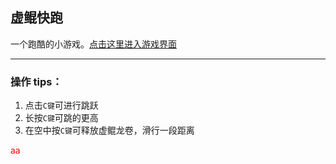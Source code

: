 ## 虚鲲快跑

一个跑酷的小游戏。[点击这里进入游戏界面](https://bettertisen.github.io/cxkH5/)

*****

### 操作 tips：

1.  点击`C键`可进行跳跃
2.  长按`C键`可跳的更高
3.  在空中按`C键`可释放虚鲲龙卷，滑行一段距离

<p style="color:red">aa</p>
